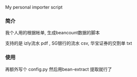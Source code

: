 My personal importer script

### 简介
我个人用的根据帐单, 生成beancount数据的脚本

支持的是 izly流水 pdf , SG银行的流水 csv, 华宝证券的交割单 txt

### 使用
再额外写个 config.py 然后用bean-extract 提取就行了